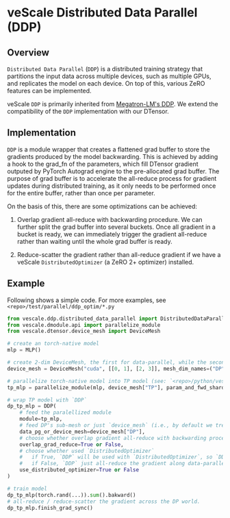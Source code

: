 # veScale Distributed Data Parallel (DDP)

## Overview

`Distributed Data Parallel` (`DDP`) is a distributed training strategy that partitions the input data across multiple devices, such as multiple GPUs, and replicates the model on each device. On top of this, various ZeRO features can be implemented.

veScale `DDP` is primarily inherited from [Megatron-LM's DDP](https://github.com/NVIDIA/Megatron-LM/blob/main/megatron/core/distributed/distributed_data_parallel.py). We extend the compatibility of the `DDP` implementation with our DTensor.

## Implementation

`DDP` is a module wrapper that creates a flattened grad buffer to store the gradients produced by the model backwarding. This is achieved by adding a hook to the grad_fn of the parameters, which fill DTensor gradient outputed by PyTorch Autograd engine to the pre-allocated grad buffer. The purpose of grad buffer is to accelerate the all-reduce process for gradient updates during distributed training, as it only needs to be performed once for the entire buffer, rather than once per parameter.

On the basis of this, there are some optimizations can be achieved:

1. Overlap gradient all-reduce with backwarding procedure. We can further split the grad buffer into several buckets. Once all gradient in a bucket is ready, we can immediately trigger the gradient all-reduce rather than waiting until the whole grad buffer is ready.

2. Reduce-scatter the gradient rather than all-reduce gradient if we have a veScale `DistributedOptimizer` (a ZeRO 2+ optimizer) installed.

## Example

Following shows a simple code. For more examples, see `<repo>/test/parallel/ddp_optim/*.py`

```python
from vescale.ddp.distributed_data_parallel import DistributedDataParallel as DDP
from vescale.dmodule.api import parallelize_module
from vescale.dtensor.device_mesh import DeviceMesh

# create an torch-native model
mlp = MLP()

# create 2-dim DeviceMesh, the first for data-parallel, while the second for tensor-parallel.
device_mesh = DeviceMesh("cuda", [[0, 1], [2, 3]], mesh_dim_names=("DP", "TP"))

# parallelize torch-native model into TP model (see: `<repo>/python/vescale/dmodule/README.md`)
tp_mlp = parallelize_module(mlp, device_mesh["TP"], param_and_fwd_sharding_plan)

# wrap TP model with `DDP`
dp_tp_mlp = DDP(
    # feed the paralellized module
    module=tp_mlp,
    # feed DP's sub-mesh or just `device_mesh` (i.e., by default we treat the first dim of devicemesh as data-parallelism).
    data_pg_or_device_mesh=device_mesh["DP"],
    # choose whether overlap gradient all-reduce with backwarding procedure for speeding up
    overlap_grad_reduce=True or False,
    # choose whether used `DistributedOptimizer`
    #   if True, `DDP` will be used with `DistributedOptimizer`, so `DDP` reduce-scatter the gradient along data-parallel ranks.
    #   if False, `DDP` just all-reduce the gradient along data-parallel ranks.
    use_distributed_optimizer=True or False
)

# train model
dp_tp_mlp(torch.rand(...)).sum().bakward()
# all-reduce / reduce-scatter the gradient across the DP world.
dp_tp_mlp.finish_grad_sync()
```
